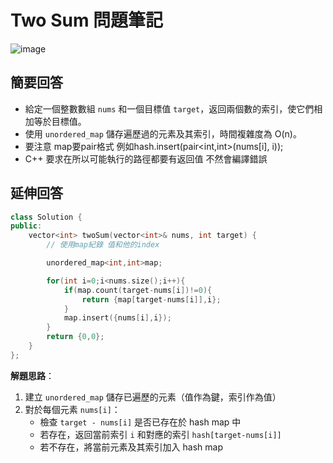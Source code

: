 # Two Sum 問題筆記
![image](https://github.com/user-attachments/assets/33b1f958-012b-4f58-9501-929a3f9ec3c6)

## 簡要回答
- 給定一個整數數組 `nums` 和一個目標值 `target`，返回兩個數的索引，使它們相加等於目標值。
- 使用 `unordered_map` 儲存遍歷過的元素及其索引，時間複雜度為 O(n)。
- 要注意 map要pair格式 例如hash.insert(pair<int,int>(nums[i], i));
- C++ 要求在所以可能執行的路徑都要有返回值 不然會編譯錯誤

## 延伸回答
```cpp
class Solution {
public:
    vector<int> twoSum(vector<int>& nums, int target) {
        // 使用map紀錄 值和他的index

        unordered_map<int,int>map;

        for(int i=0;i<nums.size();i++){
            if(map.count(target-nums[i])!=0){
                return {map[target-nums[i]],i};
            }
            map.insert({nums[i],i});
        }
        return {0,0};
    }
};
```

**解題思路**：
1. 建立 `unordered_map` 儲存已遍歷的元素（值作為鍵，索引作為值）
2. 對於每個元素 `nums[i]`：
   - 檢查 `target - nums[i]` 是否已存在於 hash map 中
   - 若存在，返回當前索引 `i` 和對應的索引 `hash[target-nums[i]]`
   - 若不存在，將當前元素及其索引加入 hash map

